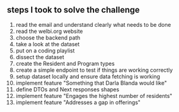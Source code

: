 ## steps I took to solve the challenge

1. read the email and understand clearly what needs to be done
1. read the welbi.org website
1. choose the backend path
1. take a look at the dataset
1. put on a coding playlist
1. dissect the dataset
1. create the Resident and Program types
1. create a simple endpoint to test if things are working correctly
1. setup dataset locally and ensure data fetching is working
1. implement feature "Something that Darla Blanda would like"
1. define DTOs and Next responses shapes
1. implement feature "Engages the highest number of residents"
1. implement feature "Addresses a gap in offerings"
